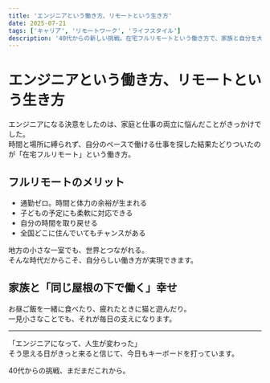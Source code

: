 ```yaml
---
title: 'エンジニアという働き方、リモートという生き方'
date: 2025-07-21
tags: ['キャリア', 'リモートワーク', 'ライフスタイル']
description: '40代からの新しい挑戦。在宅フルリモートという働き方で、家族と自分を大切にする生き方を見つけた。'
---
```


# エンジニアという働き方、リモートという生き方

エンジニアになる決意をしたのは、家庭と仕事の両立に悩んだことがきっかけでした。  
時間と場所に縛られず、自分のペースで働ける仕事を探した結果たどりついたのが「在宅フルリモート」という働き方。

## フルリモートのメリット

- 通勤ゼロ。時間と体力の余裕が生まれる  
- 子どもの予定にも柔軟に対応できる  
- 自分の時間を取り戻せる  
- 全国どこに住んでいてもチャンスがある  

地方の小さな一室でも、世界とつながれる。  
そんな時代だからこそ、自分らしい働き方が実現できます。

## 家族と「同じ屋根の下で働く」幸せ

お昼ご飯を一緒に食べたり、疲れたときに猫と遊んだり。  
一見小さなことでも、それが毎日の支えになります。

---

「エンジニアになって、人生が変わった」  
そう思える日がきっと来ると信じて、今日もキーボードを打っています。  

40代からの挑戦、まだまだこれから。